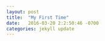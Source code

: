 ```yaml
---
layout: post
title:  "My First Time"
date:   2016-03-20 2:2:50:46 -0700
categories: jekyll update
---
```


